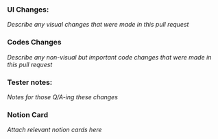### UI Changes:

_Describe any visual changes that were made in this pull request_

### Codes Changes

_Describe any non-visual but important code changes that were made in this pull request_

### Tester notes:

_Notes for those Q/A-ing these changes_

### Notion Card

_Attach relevant notion cards here_
